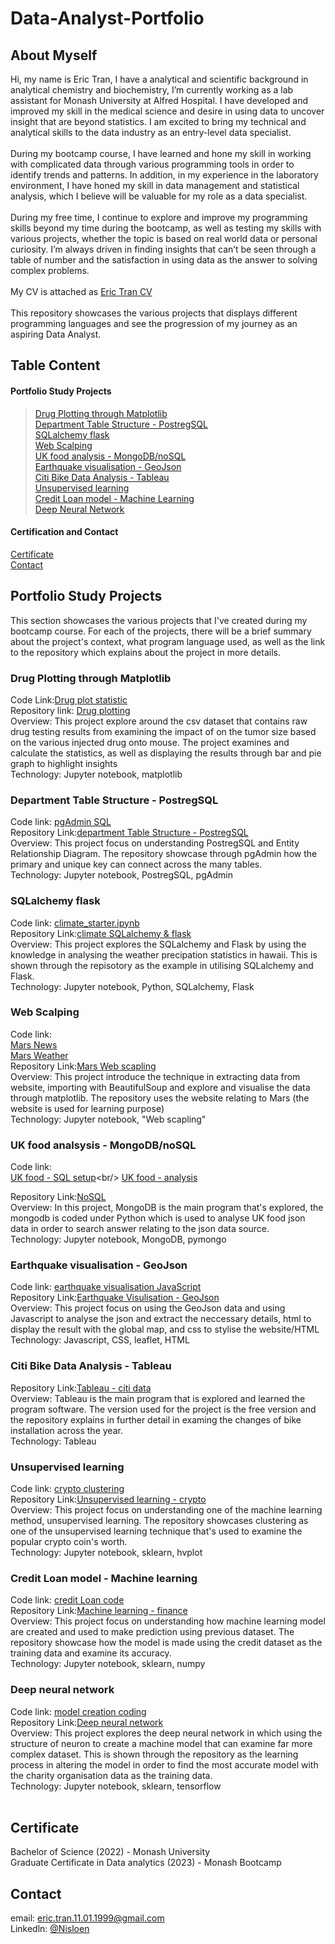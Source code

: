 # Data-Analyst-Portfolio
## About Myself
Hi, my name is Eric Tran, I have a analytical and scientific background in analytical chemistry and biochemistry, I’m currently working as a lab assistant for Monash University at Alfred Hospital. I have developed and improved my skill in the medical science and desire in using data to uncover insight that are beyond statistics. I am excited to bring my technical and analytical skills to the data industry as an entry-level data specialist. <br/>
 <br/>
During my bootcamp course, I have learned and hone my skill in working with complicated data through various programming tools in order to identify trends and patterns. In addition, in my experience in the laboratory environment, I have honed my skill in data management and statistical analysis, which I believe will be valuable for my role as a data specialist. <br/>
 <br/>
During my free time, I continue to explore and improve my programming skills beyond my time during the bootcamp, as well as testing my skills with various projects, whether the topic is based on real world data or personal curiosity. I’m always driven in finding insights that can’t be seen through a table of number and the satisfaction in using data as the answer to solving complex problems. <br/>
 <br/>
My CV is attached as [Eric Tran CV](https://github.com/Nisloen/Data-Analyst-Portfolio/blob/main/Eric%20Tran%20CV.docx)<br/>
 <br/>
 This repository showcases the various projects that displays different programming languages and see the progression of my journey as an aspiring Data Analyst.<br/>
## Table Content
#### Portfolio Study Projects <br/>
   > [Drug Plotting through Matplotlib](https://github.com/Nisloen/Data-Analyst-Portfolio/blob/main/README.md#drug-plotting-through-matplotlib)<br/>
   > [Department Table Structure - PostregSQL](https://github.com/Nisloen/Data-Analyst-Portfolio/blob/main/README.md#postregsql)<br/>
   > [SQLalchemy flask](https://github.com/Nisloen/Data-Analyst-Portfolio/blob/main/README.md#sqlalchemy-flask)<br/>
   > [Web Scalping](https://github.com/Nisloen/Data-Analyst-Portfolio/blob/main/README.md#web-scalping)<br/>
   > [UK food analysis - MongoDB/noSQL](https://github.com/Nisloen/Data-Analyst-Portfolio/blob/main/README.md#nosql---mongodb)<br/>
   > [Earthquake visualisation - GeoJson](https://github.com/Nisloen/Data-Analyst-Portfolio/blob/main/README.md#geojson)<br/>
   > [Citi Bike Data Analysis - Tableau](https://github.com/EricTran99/Citi_Bike_Data_Analysis)<br/>
   > [Unsupervised learning](https://github.com/Nisloen/Data-Analyst-Portfolio/blob/main/README.md#unsupervised-learning)<br/>
   > [Credit Loan model - Machine Learning](https://github.com/Nisloen/Data-Analyst-Portfolio/blob/main/README.md#unsupervised-learning)<br/>
   > [Deep Neural Network](https://github.com/Nisloen/Data-Analyst-Portfolio/blob/main/README.md#deep-neural-network)<br/>
   
#### Certification and Contact
[Certificate](https://github.com/Nisloen/Data-Analyst-Portfolio/blob/main/README.md#certificate)<br/>
[Contact](https://github.com/Nisloen/Data-Analyst-Portfolio/blob/main/README.md#contact)<br/>

## Portfolio Study Projects
This section showcases the various projects that I've created during my bootcamp course. For each of the projects, there will be a brief summary about the project's context, what program language used, as well as the link to the repository which explains
about the project in more details.

### Drug Plotting through Matplotlib
Code Link:[Drug plot statistic](https://github.com/Nisloen/Assignment-5-Drug-ploting/blob/main/Assignment_5_statistics_plot.ipynb) <br/>
Repository link: [Drug plotting](https://github.com/Nisloen/Assignment-5-Drug-ploting)<br/>
Overview: This project explore around the csv dataset that contains raw drug testing results from examining the impact of on the tumor size based on the various injected drug onto mouse. The project examines and calculate the statistics, as well as
 displaying the results through bar and pie graph to highlight insights<br/>
Technology: Jupyter notebook, matplotlib 
 <br/>
### Department Table Structure - PostregSQL
Code link: [pgAdmin SQL](https://github.com/EricTran99/Department_Table_Structure/blob/main/WEEK_9_CHALLENGE.sql)<br/>
Repository Link:[department Table Structure - PostregSQL](https://github.com/EricTran99/Department_Table_Structure) <br/>
Overview: This project focus on understanding PostregSQL and Entity Relationship Diagram. The repository showcase through pgAdmin how the primary and unique key can connect across the many tables.<br/>
Technology: Jupyter notebook, PostregSQL, pgAdmin
 <br/>
### SQLalchemy flask
Code link: [climate_starter.ipynb](https://github.com/Nisloen/Assignment-10-SQLaclchemy_flask/blob/main/climate_starter.ipynb)<br/>
Repository Link:[climate SQLalchemy & flask](https://github.com/Nisloen/Assignmant-9-PostregSQL) <br/>
Overview: This project explores the SQLalchemy and Flask by using the knowledge in analysing the weather precipation statistics in hawaii. This is shown through the repisotory as the example in utilising SQLalchemy and Flask. <br/>
Technology: Jupyter notebook, Python, SQLalchemy, Flask
 <br/>
 ### Web Scalping
Code link: <br/>
[Mars News](https://github.com/Nisloen/Assignment-11-Web-Scalping/blob/main/part_1_mars_news.ipynb)<br/>
[Mars Weather](https://github.com/Nisloen/Assignment-11-Web-Scalping/blob/main/part_2_mars_weather.ipynb)<br/>
Repository Link:[Mars Web scapling](https://github.com/Nisloen/Assignment-11-Web-Scalping) <br/>
Overview: This project introduce the technique in extracting data from website, importing with BeautifulSoup and explore and visualise the data through matplotlib. The repository uses the website relating to Mars (the website
is used for learning purpose)<br/>
Technology: Jupyter notebook, "Web scapling"
 <br/>
 ### UK food analsysis - MongoDB/noSQL
Code link: <br/>
[UK food - SQL setup]([https://github.com/Nisloen/Assignment-12-NoSQL/blob/main/NoSQL_setup_starter.ipynb](https://github.com/EricTran99/UK_food_search_analysis-NoSQL/blob/main/NoSQL_setup_starter.ipynb))<br/>
[UK food - analysis](https://github.com/EricTran99/UK_food_search_analysis-NoSQL/blob/main/NoSQL_analysis_starter.ipynb)<br/>

Repository Link:[NoSQL](https://github.com/EricTran99/UK_food_search_analysis-NoSQL) <br/>
Overview: In this project, MongoDB is the main program that's explored, the mongodb is coded under Python which is used to analyse UK food json data in order to search answer relating to the json data source. <br/>
Technology: Jupyter notebook, MongoDB, pymongo
<br/>

 ### Earthquake visualisation - GeoJson
Code link: [ earthquake visualisation JavaScript](https://github.com/EricTran99/Earthquake_Visualisation/blob/main/static/js/logic.js)<br/>
Repository Link:[Earthquake Visulisation - GeoJson](https://github.com/EricTran99/Earthquake_Visualisation) <br/>
Overview: This project focus on using the GeoJson data and using Javascript to analyse the json and extract the neccessary details, html to display the result with the global map, and css to stylise the website/HTML<br/>
Technology: Javascript, CSS, leaflet, HTML
 <br/>
 
 ### Citi Bike Data Analysis - Tableau
Repository Link:[Tableau - citi data](https://github.com/EricTran99/Citi_Bike_Data_Analysis) <br/>
Overview: Tableau is the main program that is explored and learned the program software. The version used for the project is the free version and the repository explains in further detail in examing the changes of bike installation across the year.<br/>
Technology: Tableau
 <br/>
 
 ### Unsupervised learning
Code link: [crypto clustering](https://github.com/Nisloen/Assignment-19-Unsupervised-Learning/blob/main/Crypto_Clustering.ipynb)<br/>
Repository Link:[Unsupervised learning - crypto](https://github.com/Nisloen/Assignment-19-Unsupervised-Learning) <br/>
Overview: This project focus on understanding one of the machine learning method, unsupervised learning. The repository showcases clustering as one of the unsupervised learning technique that's used to examine the popular crypto coin's worth.<br/>
Technology: Jupyter notebook, sklearn, hvplot
 <br/>
 
 ### Credit Loan model - Machine learning
Code link: [credit Loan code](https://github.com/EricTran99/Credit_Loan_Risk_Model/blob/main/credit_risk_classification.ipynb)<br/>
Repository Link:[Machine learning - finance](https://github.com/EricTran99/Credit_Loan_Risk_Model) <br/>
Overview: This project focus on understanding how machine learning model are created and used to make prediction using previous dataset. The repository showcase how the model is made using the credit dataset as the training data and examine its accuracy.<br/>
Technology: Jupyter notebook, sklearn, numpy
 <br/>
 
 ### Deep neural network
Code link: [model creation coding](https://github.com/Nisloen/Assignment-21-Deep-Neural-Network/blob/main/Starter_Code.ipynb)<br/>
Repository Link:[Deep neural network](https://github.com/Nisloen/Assignment-21-Deep-Neural-Network) <br/>
Overview: This project explores the deep neural network in which using the structure of neuron to create a machine model that can examine far more complex dataset. This is shown through the repository as the learning process in 
altering the model in order to find the most accurate model with the charity organisation data as the training data.<br/>
Technology: Jupyter notebook, sklearn, tensorflow <br/>
 <br/>
 
## Certificate
Bachelor of Science (2022) - Monash University <br/>
Graduate Certificate in Data analytics (2023) - Monash Bootcamp <br/>

## Contact
email: eric.tran.11.01.1999@gmail.com <br/>
Linkedln: [@Nisloen](https://www.linkedin.com/in/eric-tran-b8a979258/)
